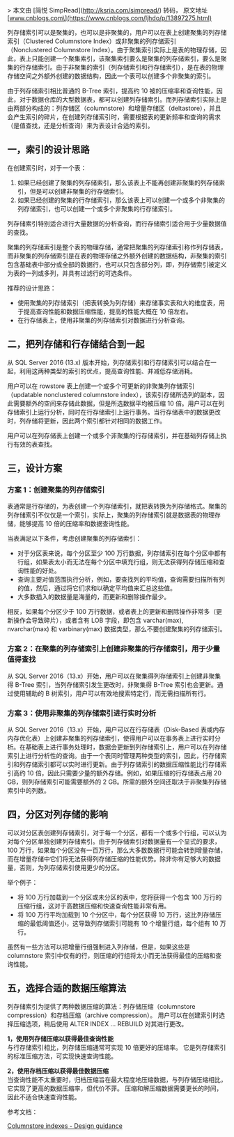\> 本文由 \[简悦 SimpRead\](http://ksria.com/simpread/) 转码， 原文地址 \[www.cnblogs.com\](https://www.cnblogs.com/ljhdo/p/13897275.html)

列存储索引可以是聚集的，也可以是非聚集的，用户可以在表上创建聚集的列存储索引（Clustered Columnstore Index）或非聚集的列存储索引（Nonclustered Columnstore Index）。由于聚集索引实际上是表的物理存储，因此，表上只能创建一个聚集索引，该聚集索引要么是聚集的列存储索引，要么是聚集的行存储索引。由于非聚集的索引（列存储索引和行存储索引），是在表的物理存储空间之外额外创建的数据结构，因此一个表可以创建多个非聚集的索引。

由于列存储索引相比普通的 B-Tree 索引，提高约 10 被的压缩率和查询性能，因此，对于数据仓库的大型数据表，都可以创建列存储索引。而列存储索引实际上是由两部分构成的：列存储区（columnstore）和增量存储区（deltastore），并且会产生索引的碎片，在创建列存储索引时，需要根据表的更新频率和查询的需求（是值查找，还是分析查询）来为表设计合适的索引。

一，索引的设计思路
---------

在创建索引时，对于一个表：

1.  如果已经创建了聚集的列存储索引，那么该表上不能再创建非聚集的列存储索引，但是可以创建非聚集的行存储索引。
2.  如果已经创建的聚集的行存储索引，那么该表上可以创建一个或多个非聚集的列存储索引，也可以创建一个或多个非聚集的行存储索引。

列存储索引特别适合进行大量数据的分析查询，而行存储索引适合用于少量数据值的查找。

聚集的列存储索引是整个表的物理存储，通常把聚集的列存储索引称作列存储表，而非聚集的列存储索引是在表的物理存储之外额外创建的数据结构，非聚集的索引包含基础表中部分或全部的数据行，也可以只包含部分列，即，列存储索引被定义为表的一列或多列，并具有过滤行的可选条件。

推荐的设计思路：

*   使用聚集的列存储索引（把表转换为列存储）来存储事实表和大的维度表，用于提高查询性能和数据压缩性能，提高的性能大概在 10 倍左右。
*   在行存储表上，使用非聚集的列存储索引对数据进行分析查询。

二，把列存储和行存储结合到一起
---------------

从 SQL Server 2016 (13.x) 版本开始，列存储索引和行存储索引可以结合在一起，利用这两种类型的索引的优点，提高查询性能、并减低存储消耗。

用户可以在 rowstore 表上创建一个或多个可更新的非聚集列存储索引（updatable nonclustered columnstore index），该索引存储所选列的副本，因此需要额外的空间来存储此数据，但是所选数据平均被压缩 10 倍。用户可以在列存储索引上运行分析，同时在行存储索引上运行事务。当行存储表中的数据更改时，列存储将更新，因此两个索引都针对相同的数据工作。

用户可以在列存储表上创建一个或多个非聚集的行存储索引，并在基础列存储上执行有效的表查找。

三，设计方案
------

### 方案 1：创建聚集的列存储索引

表通常是行存储的，为表创建一个列存储索引，就把表转换为列存储格式。聚集的列存储索引不仅仅是一个索引，实际上，聚集的列存储索引就是数据表的物理存储，能够提高 10 倍的压缩率和数据查询性能。

当表满足以下条件，考虑创建聚集的列存储索引：

*   对于分区表来说，每个分区至少 100 万行数据，列存储索引在每个分区中都有行组，如果表太小而无法在每个分区中填充行组，则无法获得列存储压缩和查询性能的好处。
*   查询主要对值范围执行分析，例如，要查找列的平均值，查询需要扫描所有列的值，然后，通过将它们求和以确定平均值来汇总这些值。
*   大多数插入的数据量是海量的，而更新和删除操作最少。 

相反，如果每个分区少于 100 万行数据，或者表上的更新和删除操作非常多（更新操作会导致碎片），或者含有 LOB 字段，即包含 varchar(max), nvarchar(max) 和 varbinary(max) 数据类型，那么不要创建聚集的列存储索引。

### 方案 2：在聚集的列存储索引上创建非聚集的行存储索引，用于少量值得查找

从 SQL Server 2016（13.x）开始，用户可以在聚集得列存储索引上创建非聚集得 B-Tree 索引，当列存储索引发生更改时，非聚集得 B-Tree 索引也会更新。通过使用辅助的 B 树索引，用户可以有效地搜索特定行，而无需扫描所有行。

### 方案 3：使用非聚集的列存储索引进行实时分析

从 SQL Server 2016（13.x）开始，用户可以在行存储表（Disk-Based 表或内存内存优化表）上创建非聚集的列存储索引，使得用户可以在事务表上进行实时分析。在基础表上进行事务处理时，数据会更新到列存储索引上，用户可以在列存储索引上进行分析性的查询。由于一个表同时管理两种类型的索引，因此，行存储索引和列存储索引都可以实时进行更新。由于列存储索引的数据压缩性能比行存储索引高约 10 倍，因此只需要少量的额外存储。例如，如果压缩的行存储表占用 20 GB，则列存储索引可能需要额外的 2 GB。所需的额外空间还取决于非聚集列存储索引中的列数。

四，分区对列存储的影响
-----------

可以对分区表创建列存储索引，对于每一个分区，都有一个或多个行组，可以认为对每个分区单独创建列存储索引。由于列存储索引对数据量有一个显式的要求，100 万行，如果每个分区没有一百万行，那么大多数数据行可能会转到增量存储，而在增量存储中它们将无法获得列存储压缩的性能优势。除非你有足够大的数据量，否则，为列存储索引使用更少的分区。

举个例子：

*   将 100 万行加载到一个分区或未分区的表中，您将获得一个包含 100 万行的压缩行组，这对于高数据压缩和快速查询性能非常有用。
*   将 100 万行平均加载到 10 个分区中，每个分区获得 10 万行，这比列存储压缩的最低阈值还小，这导致列存储索引可能有 10 个增量行组，每个组有 10 万行。

虽然有一些方法可以把增量行组强制进入列存储，但是，如果这些是 columnstore 索引中仅有的行，则压缩的行组将太小而无法获得最佳的压缩和查询性能。

五，选择合适的数据压缩算法
-------------

列存储索引为提供了两种数据压缩的算法：列存储压缩（columnstore compression）和存档压缩（archive compression）。 用户可以在创建索引时选择压缩选项，稍后使用 ALTER INDEX ... REBUILD 对其进行更改。

**1，使用列存储压缩以获得最佳查询性能**  
与行存储索引相比，列存储压缩通常可实现 10 倍更好的压缩率。 它是列存储索引的标准压缩方法，可实现快速查询性能。

**2，使用存档压缩以获得最佳数据压缩**  
当查询性能不太重要时，归档压缩旨在最大程度地压缩数据，与列存储压缩相比，它实现了更高的数据压缩率，但代价不菲。 压缩和解压缩数据需要更长的时间，因此不适合快速查询性能。

参考文档：

[Columnstore indexes - Design guidance](https://docs.microsoft.com/en-us/sql/relational-databases/indexes/columnstore-indexes-design-guidance?view=sql-server-ver15)